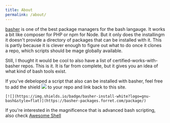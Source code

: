 ```yaml
---
title: About
permalink: /about/
---
```

[basher](https://github.com/basherpm/basher) is one of the best package managers for the bash langauge.
It works a bit like composer for PHP or npm for Node. But it only does the installingm it doesn't provide a directory of packages that can be installed with it. 
This is partly because it is clever enough to figure out what to do once it clones a repo, which scripts should be mage globally available.

Still, I thought it would be cool to also have a list of certified-works-with-basher repos. This is it. It is far from complete, but it gives you an idea of what kind of bash tools exist.

If you've debeloped a script that also can be installed with basher, feel free to add the shield [![](https://img.shields.io/badge/basher-install-white?logo=gnu-bash&style=flat)](https://basher-packages.forret.com/package/) to your repo and link back to this site.

    [![](https://img.shields.io/badge/basher-install-white?logo=gnu-bash&style=flat)](https://basher-packages.forret.com/package/)

If you're interested in the magnificence that is advanced bash scripting, also check [Awesome Shell](https://github.com/alebcay/awesome-shell)